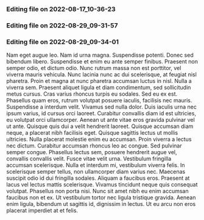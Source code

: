 

### Editing file on 2022-08-17_10-36-23






### Editing file on 2022-08-29_09-31-57






### Editing file on 2022-08-29_09-34-01

Nam eget augue leo. Nam id urna magna. Suspendisse potenti. Donec sed bibendum libero. Suspendisse et enim eu ante semper finibus. Praesent non semper odio, et dictum odio. Nunc rutrum massa non est porttitor, vel viverra mauris vehicula. Nunc lacinia nunc ac dui scelerisque, at feugiat nisl pharetra. Proin et magna at nunc pharetra accumsan luctus in nisl.
Nulla a viverra sem. Praesent aliquet ligula et diam condimentum, sed sollicitudin metus cursus. Cras varius rhoncus turpis eu sodales. Sed eu ex est. Phasellus quam eros, rutrum volutpat posuere iaculis, facilisis nec mauris. Suspendisse a interdum velit. Vivamus sed nulla dolor. Duis iaculis urna nec ipsum varius, id cursus orci laoreet.
Curabitur convallis diam id est ultricies, eu volutpat orci ullamcorper. Aenean ut ante vitae eros gravida pulvinar vel ut ante. Quisque quis dui a velit hendrerit laoreet. Quisque accumsan diam neque, a placerat nibh facilisis eget. Quisque sagittis lectus ut mollis ultricies. Nulla placerat molestie enim eu accumsan. Proin viverra a lectus nec dictum. Curabitur accumsan rhoncus leo ac congue. Sed pulvinar semper congue. Phasellus lectus sem, posuere hendrerit augue vel, convallis convallis velit. Fusce vitae velit urna. Vestibulum fringilla accumsan scelerisque. Nulla et interdum mi, vestibulum viverra felis. In scelerisque semper tellus, non ullamcorper diam varius nec. Maecenas suscipit odio id dui fringilla sodales. Aliquam a faucibus eros.
Praesent at lacus vel lectus mattis scelerisque. Vivamus tincidunt neque quis consequat volutpat. Phasellus non porta nisi. Nunc sit amet nibh eu enim accumsan faucibus non et ex. Ut vestibulum tortor nec ligula tristique gravida. Aenean enim ligula, bibendum ut sagittis id, dignissim in lectus. Ut eu arcu non eros placerat imperdiet at et felis.


